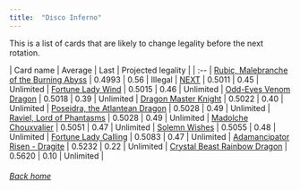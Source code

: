 ```yaml
---
title:  "Disco Inferno"
---
```


This is a list of cards that are likely to change legality before the next rotation.

| Card name | Average | Last | Projected legality |
| :-- |
[Rubic, Malebranche of the Burning Abyss](https://db.ygoprodeck.com/card/?search=Rubic,%20Malebranche%20of%20the%20Burning%20Abyss) | 0.4993 | 0.56 | Illegal |
[NEXT](https://db.ygoprodeck.com/card/?search=NEXT) | 0.5011 | 0.45 | Unlimited |
[Fortune Lady Wind](https://db.ygoprodeck.com/card/?search=Fortune%20Lady%20Wind) | 0.5015 | 0.46 | Unlimited |
[Odd-Eyes Venom Dragon](https://db.ygoprodeck.com/card/?search=Odd-Eyes%20Venom%20Dragon) | 0.5018 | 0.39 | Unlimited |
[Dragon Master Knight](https://db.ygoprodeck.com/card/?search=Dragon%20Master%20Knight) | 0.5022 | 0.40 | Unlimited |
[Poseidra, the Atlantean Dragon](https://db.ygoprodeck.com/card/?search=Poseidra,%20the%20Atlantean%20Dragon) | 0.5028 | 0.49 | Unlimited |
[Raviel, Lord of Phantasms](https://db.ygoprodeck.com/card/?search=Raviel,%20Lord%20of%20Phantasms) | 0.5028 | 0.49 | Unlimited |
[Madolche Chouxvalier](https://db.ygoprodeck.com/card/?search=Madolche%20Chouxvalier) | 0.5051 | 0.47 | Unlimited |
[Solemn Wishes](https://db.ygoprodeck.com/card/?search=Solemn%20Wishes) | 0.5055 | 0.48 | Unlimited |
[Fortune Lady Calling](https://db.ygoprodeck.com/card/?search=Fortune%20Lady%20Calling) | 0.5083 | 0.47 | Unlimited |
[Adamancipator Risen - Dragite](https://db.ygoprodeck.com/card/?search=Adamancipator%20Risen%20-%20Dragite) | 0.5232 | 0.22 | Unlimited |
[Crystal Beast Rainbow Dragon](https://db.ygoprodeck.com/card/?search=Crystal%20Beast%20Rainbow%20Dragon) | 0.5620 | 0.10 | Unlimited |

###### [Back home](index)